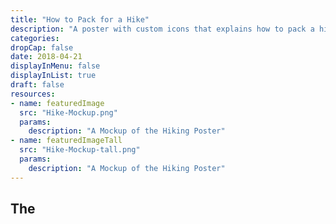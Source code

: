 ```yaml
---
title: "How to Pack for a Hike"
description: "A poster with custom icons that explains how to pack a hiking pack"
categories:
dropCap: false
date: 2018-04-21
displayInMenu: false
displayInList: true
draft: false
resources:
- name: featuredImage
  src: "Hike-Mockup.png"
  params:
    description: "A Mockup of the Hiking Poster"
- name: featuredImageTall
  src: "Hike-Mockup-tall.png"
  params:
    description: "A Mockup of the Hiking Poster"
---
```



## The 
